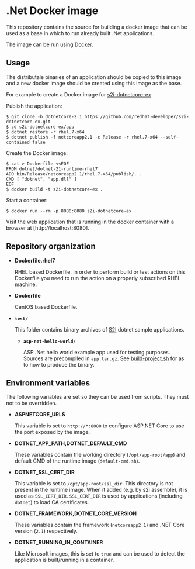 .Net Docker image
=================

This repository contains the source for building a docker image that
can be used as a base in which to run already built .Net applications.

The image can be run using [Docker](http://docker.io).

Usage
---------------------
The distributale binaries of an application should be copied to this image and
a new docker image should be created using this image as the base.

For example to create a Docker image for [s2i-dotnetcore-ex](https://github.com/redhat-developer/s2i-dotnetcore-ex) 

Publish the application:
```
$ git clone -b dotnetcore-2.1 https://github.com/redhat-developer/s2i-dotnetcore-ex.git
$ cd s2i-dotnetcore-ex/app
$ dotnet restore -r rhel.7-x64
$ dotnet publish -f netcoreapp2.1 -c Release -r rhel.7-x64 --self-contained false
```

Create the Docker image:
```
$ cat > Dockerfile <<EOF
FROM dotnet/dotnet-21-runtime-rhel7
ADD bin/Release/netcoreapp2.1/rhel.7-x64/publish/. .
CMD [ "dotnet", "app.dll" ]
EOF
$ docker build -t s2i-dotnetcore-ex .
```

Start a container:
```
$ docker run --rm -p 8080:8080 s2i-dotnetcore-ex
```

Visit the web application that is running in the docker container with a browser at [http://localhost:8080].

Repository organization
------------------------

* **Dockerfile.rhel7**

  RHEL based Dockerfile. In order to perform build or test actions on this
  Dockerfile you need to run the action on a properly subscribed RHEL machine.

* **Dockerfile**

  CentOS based Dockerfile.

* **`test/`**

  This folder contains binary archives of [S2I](https://github.com/openshift/source-to-image)
  dotnet sample applications.

  * **`asp-net-hello-world/`**

    ASP .Net hello world example app used for testing purposes. Sources are precompiled in `app.tar.gz`.
    See [build-project.sh](test/aspnet-hello-world/build-project.sh) for as to how to produce
    the binary.

Environment variables
---------------------

The following variables are set so they can be used from scripts.
They must not to be overridden.

* **ASPNETCORE_URLS**

    This variable is set to `http://*:8080` to configure ASP.NET Core to use the
    port exposed by the image.

* **DOTNET_APP_PATH,DOTNET_DEFAULT_CMD**

    These variables contain the working directory (`/opt/app-root/app`) and default CMD of the runtime image (`default-cmd.sh`).

* **DOTNET_SSL_CERT_DIR**

    This variable is set to `/opt/app-root/ssl_dir`. This directory is not present in the runtime image.
    When it added (e.g. by s2i assemble), it is used as `SSL_CERT_DIR`. `SSL_CERT_DIR` is used by applications (including `dotnet`)
    to load CA certificates.

* **DOTNET_FRAMEWORK,DOTNET_CORE_VERSION**

    These variables contain the framework (`netcoreapp2.1`) and .NET Core version (`2.1`) respectively.

* **DOTNET_RUNNING_IN_CONTAINER**

    Like Microsoft images, this is set to `true` and can be used to detect the application is built/running in a container.
